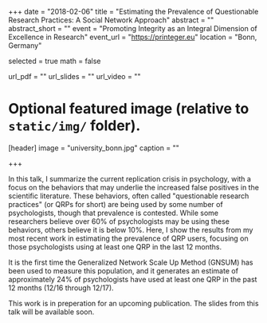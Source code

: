 +++
date = "2018-02-06"
title = "Estimating the Prevalence of Questionable Research Practices: A Social Network Approach"
abstract = ""
abstract_short = ""
event = "Promoting Integrity as an Integral Dimension of Excellence in Research"
event_url = "https://printeger.eu"
location = "Bonn, Germany"

selected = true
math = false

url_pdf = ""
url_slides = ""
url_video = ""

# Optional featured image (relative to `static/img/` folder).
[header]
image = "university_bonn.jpg"
caption = ""

+++

In this talk, I summarize the current replication crisis in psychology, with a focus on the behaviors that may underlie the increased false positives in the scientific literature.  These behaviors, often called "questionable research practices" (or QRPs for short) are being used by some number of psychologists, though that prevalence is contested.  While some researchers believe over 60% of psychologists may be using these behaviors, others believe it is below 10%.  Here, I show the results from my most recent work in estimating the prevalence of QRP users, focusing on those psychologists using at least one QRP in the last 12 months.  

It is the first time the Generalized Network Scale Up Method (GNSUM) has been used to measure this population, and it generates an estimate of approximately 24% of psychologists have used at least one QRP in the past 12 months (12/16 through 12/17).

This work is in preperation for an upcoming publication.  The slides from this talk will be available soon.

